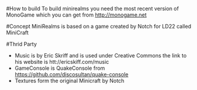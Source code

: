 #How to build
To build minirealms you need the most recent version of MonoGame which you can get from http://monogame.net

#Concept
MiniRealms is based on a game created by Notch for LD22 called MiniCraft

#Thrid Party
- Music is by Eric Skriff and is used under Creative Commons the link to his website is htt://ericskiff.com/music
- GameConsole is QuakeConsole from https://github.com/discosultan/quake-console
- Textures form the original Minicraft by Notch